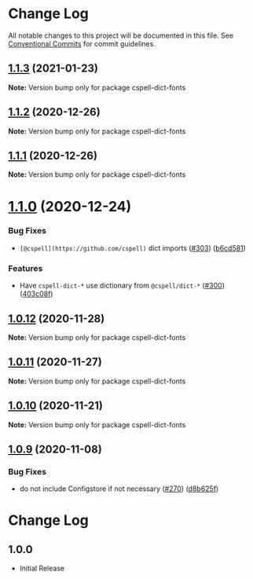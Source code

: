# Change Log

All notable changes to this project will be documented in this file.
See [Conventional Commits](https://conventionalcommits.org) for commit guidelines.

## [1.1.3](https://github.com/streetsidesoftware/cspell-dicts/compare/cspell-dict-fonts@1.1.2...cspell-dict-fonts@1.1.3) (2021-01-23)

**Note:** Version bump only for package cspell-dict-fonts





## [1.1.2](https://github.com/streetsidesoftware/cspell-dicts/compare/cspell-dict-fonts@1.1.1...cspell-dict-fonts@1.1.2) (2020-12-26)

**Note:** Version bump only for package cspell-dict-fonts





## [1.1.1](https://github.com/streetsidesoftware/cspell-dicts/compare/cspell-dict-fonts@1.1.0...cspell-dict-fonts@1.1.1) (2020-12-26)

**Note:** Version bump only for package cspell-dict-fonts





# [1.1.0](https://github.com/streetsidesoftware/cspell-dicts/compare/cspell-dict-fonts@1.0.12...cspell-dict-fonts@1.1.0) (2020-12-24)


### Bug Fixes

* `[@cspell](https://github.com/cspell)` dict imports ([#303](https://github.com/streetsidesoftware/cspell-dicts/issues/303)) ([b6cd581](https://github.com/streetsidesoftware/cspell-dicts/commit/b6cd58114caa8752fba69522e6b740a4be74dd6e))


### Features

* Have `cspell-dict-*` use dictionary from `@cspell/dict-*` ([#300](https://github.com/streetsidesoftware/cspell-dicts/issues/300)) ([403c08f](https://github.com/streetsidesoftware/cspell-dicts/commit/403c08fbd1d11a083f586e591b87ef9a47f71944))





## [1.0.12](https://github.com/streetsidesoftware/cspell-dicts/compare/cspell-dict-fonts@1.0.11...cspell-dict-fonts@1.0.12) (2020-11-28)

**Note:** Version bump only for package cspell-dict-fonts





## [1.0.11](https://github.com/streetsidesoftware/cspell-dicts/compare/cspell-dict-fonts@1.0.10...cspell-dict-fonts@1.0.11) (2020-11-27)

**Note:** Version bump only for package cspell-dict-fonts





## [1.0.10](https://github.com/streetsidesoftware/cspell-dicts/compare/cspell-dict-fonts@1.0.9...cspell-dict-fonts@1.0.10) (2020-11-21)

**Note:** Version bump only for package cspell-dict-fonts

## [1.0.9](https://github.com/streetsidesoftware/cspell-dicts/compare/cspell-dict-fonts@1.0.8...cspell-dict-fonts@1.0.9) (2020-11-08)

### Bug Fixes

- do not include Configstore if not necessary ([#270](https://github.com/streetsidesoftware/cspell-dicts/issues/270)) ([d8b625f](https://github.com/streetsidesoftware/cspell-dicts/commit/d8b625f2f42d5cc6c4a9390216ac1e5037886e44))

# Change Log

## 1.0.0

- Initial Release
